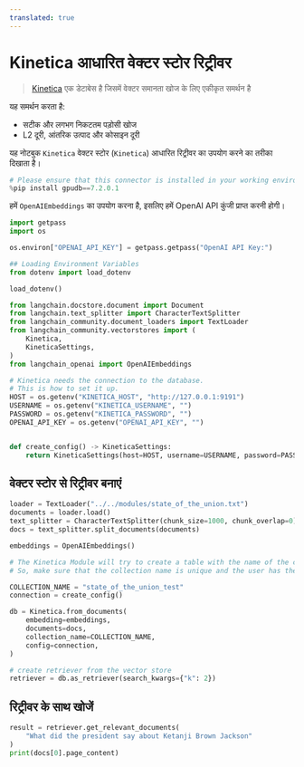 ```yaml
---
translated: true
---
```


# Kinetica आधारित वेक्टर स्टोर रिट्रीवर

>[Kinetica](https://www.kinetica.com/) एक डेटाबेस है जिसमें वेक्टर समानता खोज के लिए एकीकृत समर्थन है

यह समर्थन करता है:
- सटीक और लगभग निकटतम पड़ोसी खोज
- L2 दूरी, आंतरिक उत्पाद और कोसाइन दूरी

यह नोटबुक `Kinetica` वेक्टर स्टोर (`Kinetica`) आधारित रिट्रीवर का उपयोग करने का तरीका दिखाता है।

```python
# Please ensure that this connector is installed in your working environment.
%pip install gpudb==7.2.0.1
```

हमें `OpenAIEmbeddings` का उपयोग करना है, इसलिए हमें OpenAI API कुंजी प्राप्त करनी होगी।

```python
import getpass
import os

os.environ["OPENAI_API_KEY"] = getpass.getpass("OpenAI API Key:")
```

```python
## Loading Environment Variables
from dotenv import load_dotenv

load_dotenv()
```

```python
from langchain.docstore.document import Document
from langchain.text_splitter import CharacterTextSplitter
from langchain_community.document_loaders import TextLoader
from langchain_community.vectorstores import (
    Kinetica,
    KineticaSettings,
)
from langchain_openai import OpenAIEmbeddings
```

```python
# Kinetica needs the connection to the database.
# This is how to set it up.
HOST = os.getenv("KINETICA_HOST", "http://127.0.0.1:9191")
USERNAME = os.getenv("KINETICA_USERNAME", "")
PASSWORD = os.getenv("KINETICA_PASSWORD", "")
OPENAI_API_KEY = os.getenv("OPENAI_API_KEY", "")


def create_config() -> KineticaSettings:
    return KineticaSettings(host=HOST, username=USERNAME, password=PASSWORD)
```

## वेक्टर स्टोर से रिट्रीवर बनाएं

```python
loader = TextLoader("../../modules/state_of_the_union.txt")
documents = loader.load()
text_splitter = CharacterTextSplitter(chunk_size=1000, chunk_overlap=0)
docs = text_splitter.split_documents(documents)

embeddings = OpenAIEmbeddings()

# The Kinetica Module will try to create a table with the name of the collection.
# So, make sure that the collection name is unique and the user has the permission to create a table.

COLLECTION_NAME = "state_of_the_union_test"
connection = create_config()

db = Kinetica.from_documents(
    embedding=embeddings,
    documents=docs,
    collection_name=COLLECTION_NAME,
    config=connection,
)

# create retriever from the vector store
retriever = db.as_retriever(search_kwargs={"k": 2})
```

## रिट्रीवर के साथ खोजें

```python
result = retriever.get_relevant_documents(
    "What did the president say about Ketanji Brown Jackson"
)
print(docs[0].page_content)
```
